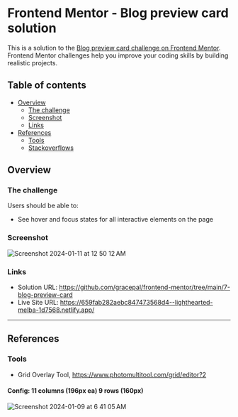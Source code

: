 # Frontend Mentor - Blog preview card solution

This is a solution to the [Blog preview card challenge on Frontend Mentor](https://www.frontendmentor.io/challenges/blog-preview-card-ckPaj01IcS). Frontend Mentor challenges help you improve your coding skills by building realistic projects.

## Table of contents

- [Overview](#overview)
  - [The challenge](#the-challenge)
  - [Screenshot](#screenshot)
  - [Links](#links)
- [References](#references)
  - [Tools](#tools)
  - [Stackoverflows](#stackoverflows)

## Overview

### The challenge

Users should be able to:

- See hover and focus states for all interactive elements on the page

### Screenshot

![Screenshot 2024-01-11 at 12 50 12 AM](https://github.com/gracepal/frontend-mentor/assets/131278381/d9904fe9-718f-4dae-a9fe-09dca4200924)

### Links

- Solution URL: https://github.com/gracepal/frontend-mentor/tree/main/7-blog-preview-card
- Live Site URL: https://659fab282aebc847473568d4--lighthearted-melba-1d7568.netlify.app/

---

## References

### Tools

- Grid Overlay Tool, https://www.photomultitool.com/grid/editor?2

#### Config: 11 columns (196px ea) 9 rows (160px)

![Screenshot 2024-01-09 at 6 41 05 AM](https://github.com/gracepal/frontend-mentor/assets/131278381/fc209ed3-3d4f-40cb-b0e5-14f7d04d2976)

